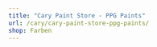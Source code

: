 ```yaml
---
title: "Cary Paint Store - PPG Paints"
url: /cary/cary-paint-store-ppg-paints/
shop: Farben
---
```

